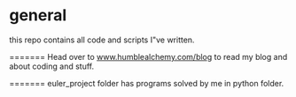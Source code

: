 general
=======

this repo contains all code and scripts I"ve written.

=======
Head over to www.humblealchemy.com/blog to read my blog and about coding and stuff.

=======
euler_project folder has programs solved by me in python folder.
